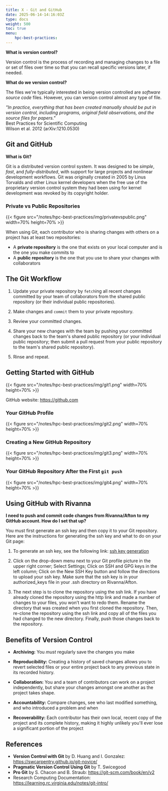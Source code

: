 ```yaml
---
title: X - Git and GitHub
date: 2025-06-14-14:16:03Z
type: docs 
weight: 500
toc: true
menu: 
    hpc-best-practices:
---
```


__What is version control?__

Version control is the process of recording and managing changes to a file or set of files over time so that you can recall specific versions later, if needed.

__What do we version control?__

The files we're typically interested in being version controlled are *software source code* files. However, you can version control almost any type of file.

*"In practice, everything that has been created manually should be put in version control, including programs, original field observations, and the source files for papers."*  
Best Practices for Scientific Computing  
Wilson et al. 2012 (arXiv:1210.0530)

## Git and GitHub

__What is Git?__

Git is a distributed version control system. It was designed to be *simple*, *fast*, and *fully-distributed*, with support for large projects and nonlinear development workflows. Git was originally created in 2005 by Linus Torvalds and other Linux kernel developers when the free use of the proprietary version control system they had been using for kernel development was revoked by its copyright holder.

### Private vs Public Repositories

{{< figure src="/notes/hpc-best-practices/img/privatevspublic.png" width=70% height=70% >}}

When using Git, each contributor who is sharing changes with others on a project has at least two repositories:
* A __private repository__ is the one that exists on your local computer and is the one you make commits to
* A __public repository__ is the one that you use to share your changes with collaborators

## The Git Workflow

1. Update your private repository by `fetch`ing all recent changes committed by your team of collaborators from the shared public repository (or their individual public repositories).

2. Make changes and `commit` them to your private repository.

3. Review your committed changes.

4. Share your new changes with the team by pushing your committed changes back to the team's shared public repository (or your individual public repository; then submit a pull request from your public repository to the team's shared public repository).

5. Rinse and repeat.

## Getting Started with GitHub

{{< figure src="/notes/hpc-best-practices/img/git1.png" width=70% height=70% >}}

GitHub website: https://github.com

### Your GitHub Profile

{{< figure src="/notes/hpc-best-practices/img/git2.png" width=70% height=70% >}}

### Creating a New GitHub Repository

{{< figure src="/notes/hpc-best-practices/img/git3.png" width=70% height=70% >}}

### Your GitHub Repository After the First `git push`

{{< figure src="/notes/hpc-best-practices/img/git4.png" width=70% height=70% >}}

## Using GitHub with Rivanna

__I need to push and commit code changes from Rivanna/Afton to my GitHub account. How do I set that up?__

You must first generate an ssh key and then copy it to your Git repository. Here are the instructions for generating the ssh key and what to do on your Git page:

1. To generate an ssh key, see the following link: [ssh key generation](https://www.rc.virginia.edu/userinfo/howtos/general/sshkeys/)

2. Click on the drop-down menu next to your Git profile picture in the upper right corner; Select Settings; Click on SSH and GPG keys in the left column; Click on the New SSH Key button and follow the directions to upload your ssh key. Make sure that the ssh key is in your authorized_keys file in your .ssh directory on Rivanna/Afton.

3. The next step is to clone the repository using the ssh link. If you have already cloned the repository using the http link and made a number of changes to your files, you won’t want to redo them. Rename the directory that was created when you first cloned the repository. Then, re-clone the repository using the ssh link and copy all of the files you had changed to the new directory. Finally, push those changes back to the repository.

## Benefits of Version Control

* __Archiving:__ You *must* regularly save the changes you make

* __Reproducibility:__ Creating a history of saved changes allows you to revert selected files or your entire project back to any previous state in its recorded history.

* __Collaboration:__ You and a team of contributors can work on a project independently, but share your changes amongst one another as the project takes shape.

* __Accountability:__ Compare changes, see who last modified something, and who introduced a problem and when

* __Recoverability:__ Each contributor has their own local, recent copy of the project and its complete history, making it highly unlikely you'll ever lose a significant portion of the project

## References

* __Version Control with Git__ by D. Huang and I. Gonzalez: https://swcarpentry.github.io/git-novice/
* __Pragmatic Version Control Using Git__ by T. Swicegood
* __Pro Git__ by S. Chacon and B. Straub: https://git-scm.com/book/en/v2
* Research Computing Documentation: https://learning.rc.virginia.edu/notes/git-intro/
